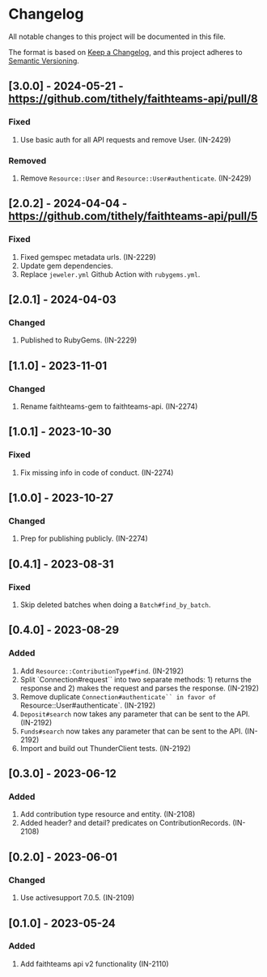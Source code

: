 <!-- markdownlint-disable MD024 -->

# Changelog

All notable changes to this project will be documented in this file.

The format is based on [Keep a Changelog](https://keepachangelog.com/en/1.0.0/),
and this project adheres to [Semantic Versioning](https://semver.org/spec/v2.0.0.html).

## [3.0.0] - 2024-05-21 - https://github.com/tithely/faithteams-api/pull/8

### Fixed

1. Use basic auth for all API requests and remove User. (IN-2429)

### Removed

1. Remove `Resource::User` and `Resource::User#authenticate`. (IN-2429)

## [2.0.2] - 2024-04-04 - https://github.com/tithely/faithteams-api/pull/5

### Fixed

1. Fixed gemspec metadata urls. (IN-2229)
1. Update gem dependencies.
1. Replace `jeweler.yml` Github Action with `rubygems.yml`.

## [2.0.1] - 2024-04-03

### Changed

1. Published to RubyGems. (IN-2229)

## [1.1.0] - 2023-11-01

### Changed

1. Rename faithteams-gem to faithteams-api. (IN-2274)

## [1.0.1] - 2023-10-30

### Fixed

1. Fix missing info in code of conduct. (IN-2274)

## [1.0.0] - 2023-10-27

### Changed

1. Prep for publishing publicly. (IN-2274)

## [0.4.1] - 2023-08-31

### Fixed

1. Skip deleted batches when doing a `Batch#find_by_batch`.

## [0.4.0] - 2023-08-29

### Added

1. Add `Resource::ContributionType#find`. (IN-2192)
1. Split `Connection#request`` into two separate methods: 1) returns the response and 2) makes the request and parses the response. (IN-2192)
1. Remove duplicate `Connection#authenticate`` in favor of `Resource::User#authenticate`. (IN-2192)
1. `Deposit#search` now takes any parameter that can be sent to the API. (IN-2192)
1. `Funds#search` now takes any parameter that can be sent to the API. (IN-2192)
1. Import and build out ThunderClient tests. (IN-2192)

## [0.3.0] - 2023-06-12

### Added

1. Add contribution type resource and entity. (IN-2108)
1. Added header? and detail? predicates on ContributionRecords. (IN-2108)

## [0.2.0] - 2023-06-01

### Changed

1. Use activesupport 7.0.5. (IN-2109)

## [0.1.0] - 2023-05-24

### Added

1. Add faithteams api v2 functionality (IN-2110)

<!-- markdownlint-enable MD024 -->
